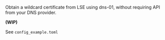Obtain a wildcard certificate from LSE using dns-01, without requiring API from your DNS provider.

**(WIP)**

See `config_example.toml`